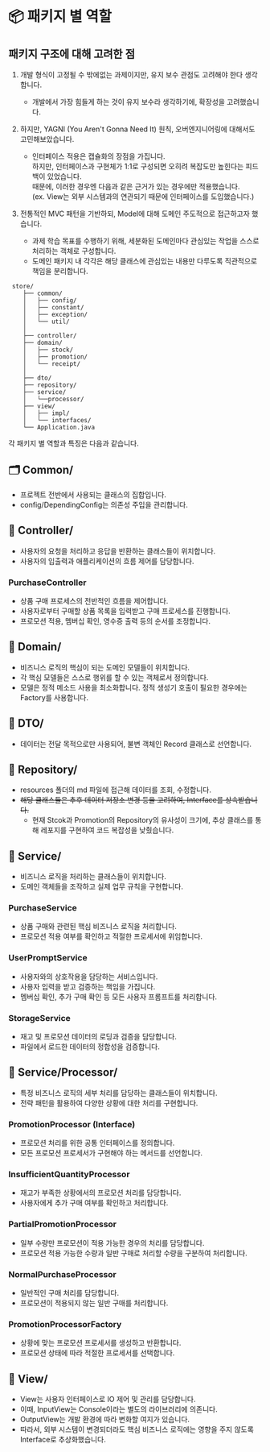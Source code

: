 # 📦 패키지 별 역할

## 패키지 구조에 대해 고려한 점

1. 개발 형식이 고정될 수 밖에없는 과제이지만, 유지 보수 관점도 고려해야 한다 생각합니다.

    - 개발에서 가장 힘들게 하는 것이 유지 보수라 생각하기에, 확장성을 고려했습니다.


2. 하지만, YAGNI (You Aren't Gonna Need It) 원칙, 오버엔지니어링에 대해서도 고민해보았습니다.

    - 인터페이스 적용은 캡슐화의 장점을 가집니다.<br>
      하지만, 인터페이스과 구현체가 1:1로 구성되면 오히려 복잡도만 높힌다는 피드백이 있었습니다.<br>
      때문에, 이러한 경우엔 다음과 같은 근거가 있는 경우에만 적용했습니다.<br>
      (ex. View는 외부 시스템과의 연관되기 때문에 인터페이스를 도입했습니다.)


3. 전통적인 MVC 패턴을 기반하되, Model에 대해 도메인 주도적으로 접근하고자 했습니다.
    - 과제 학습 목표를 수행하기 위해, 세분화된 도메인마다 관심있는 작업을 스스로 처리하는 객체로 구성합니다.
    - 도메인 패키지 내 각각은 해당 클래스에 관심있는 내용만 다루도록 직관적으로 책임을 분리합니다.

```
 store/
    ├── common/
    │   ├── config/
    │   ├── constant/
    │   ├── exception/
    │   └── util/
    │
    ├── controller/
    ├── domain/
    │   ├── stock/
    │   ├── promotion/
    │   └── receipt/
    │
    ├── dto/
    ├── repository/
    ├── service/
    │   └──processor/
    ├── view/
    │   ├── impl/
    │   └── interfaces/
    └── Application.java
```

각 패키지 별 역할과 특징은 다음과 같습니다.

## 🗂️ Common/

- 프로젝트 전반에서 사용되는 클래스의 집합입니다.
- config/DependingConfig는 의존성 주입을 관리합니다.

## 📂 Controller/

- 사용자의 요청을 처리하고 응답을 반환하는 클래스들이 위치합니다.
- 사용자의 입출력과 애플리케이션의 흐름 제어를 담당합니다.

### PurchaseController

- 상품 구매 프로세스의 전반적인 흐름을 제어합니다.
- 사용자로부터 구매할 상품 목록을 입력받고 구매 프로세스를 진행합니다.
- 프로모션 적용, 멤버십 확인, 영수증 출력 등의 순서를 조정합니다.

## 📂 Domain/

- 비즈니스 로직의 핵심이 되는 도메인 모델들이 위치합니다.
- 각 핵심 모델들은 스스로 행위를 할 수 있는 객체로서 정의합니다.
- 모델은 정적 메소드 사용을 최소화합니다. 정적 생성기 호출이 필요한 경우에는 Factory를 사용합니다.

## 📂 DTO/

- 데이터는 전달 목적으로만 사용되어, 불변 객체인 Record 클래스로 선언합니다.

## 📂 Repository/

- resources 폴더의 md 파일에 접근해 데이터를 조회, 수정합니다.
- ~~해당 클래스들은 추후 데이터 저장소 변경 등을 고려하여, Interface를 상속받습니다.~~
    - 현재 Stcok과 Promotion의 Repository의 유사성이 크기에, 추상 클래스를 통해 레포지를 구현하여 코드 복잡성을 낮췄습니다.

## 📂 Service/

- 비즈니스 로직을 처리하는 클래스들이 위치합니다.
- 도메인 객체들을 조작하고 실제 업무 규칙을 구현합니다.

### PurchaseService

- 상품 구매와 관련된 핵심 비즈니스 로직을 처리합니다.
- 프로모션 적용 여부를 확인하고 적절한 프로세서에 위임합니다.

### UserPromptService

- 사용자와의 상호작용을 담당하는 서비스입니다.
- 사용자 입력을 받고 검증하는 책임을 가집니다.
- 멤버십 확인, 추가 구매 확인 등 모든 사용자 프롬프트를 처리합니다.

### StorageService

- 재고 및 프로모션 데이터의 로딩과 검증을 담당합니다.
- 파일에서 로드한 데이터의 정합성을 검증합니다.

## 📂 Service/Processor/

- 특정 비즈니스 로직의 세부 처리를 담당하는 클래스들이 위치합니다.
- 전략 패턴을 활용하여 다양한 상황에 대한 처리를 구현합니다.

### PromotionProcessor (Interface)

- 프로모션 처리를 위한 공통 인터페이스를 정의합니다.
- 모든 프로모션 프로세서가 구현해야 하는 메서드를 선언합니다.

### InsufficientQuantityProcessor

- 재고가 부족한 상황에서의 프로모션 처리를 담당합니다.
- 사용자에게 추가 구매 여부를 확인하고 처리합니다.

### PartialPromotionProcessor

- 일부 수량만 프로모션이 적용 가능한 경우의 처리를 담당합니다.
- 프로모션 적용 가능한 수량과 일반 구매로 처리할 수량을 구분하여 처리합니다.

### NormalPurchaseProcessor

- 일반적인 구매 처리를 담당합니다.
- 프로모션이 적용되지 않는 일반 구매를 처리합니다.

### PromotionProcessorFactory

- 상황에 맞는 프로모션 프로세서를 생성하고 반환합니다.
- 프로모션 상태에 따라 적절한 프로세서를 선택합니다.

## 📂 View/

- View는 사용자 인터페이스로 IO 제어 및 관리를 담당합니다.
- 이때, InputView는 Console이라는 별도의 라이브러리에 의존니다.
- OutputView는 개발 환경에 따라 변화할 여지가 있습니다.
- 따라서, 외부 시스템이 변경되더라도 핵심 비즈니스 로직에는 영향을 주지 않도록 Interface로 추상화했습니다.



